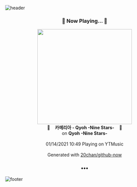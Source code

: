 ![header](https://capsule-render.vercel.app/api?type=wave&height=170&section=header&text=Hi.%20I'm%20SHIFT&fontColor=090707&fontAlignX=45&fontAlignY=65&fontSize=100)

<h3 align="center">🎵 Now Playing... 🎵</h3>
<p align="center">
  <a href="https://music.youtube.com/channel/UCRjVmUQ3CW1kH6vP1VGskWA">
    <img width="300" src="https://lh3.googleusercontent.com/sUZyoa6JomGF5FpPkJeJTgjlIpIY1xzgchggSc1AWmGj0_YG-Pm9fzC8BK1UiTKSOnoKTy3cp4CU78M">
  </a>
  <br>
  🎵&nbsp&nbsp&nbsp <b>카메리아 - Qyoh -Nine Stars-</b> &nbsp&nbsp&nbsp🎵
  <br>
  on <b>Qyoh -Nine Stars-</b>
  
  <br />
  <br />
  01/14/2021 10:49 Playing on YTMusic
  <br />
  <br />
  Generated with <a href="https://github.com/20chan/github-now">20chan/github-now</a>
</p>

<h3 align="center">•••</h3>

![footer](https://capsule-render.vercel.app/api?type=wave&height=150&section=footer)
